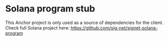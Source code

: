 # Solana program stub
This Anchor project is only used as a source of dependencies for the client. Check full Solana project here: https://github.com/sig-net/signet-solana-program
